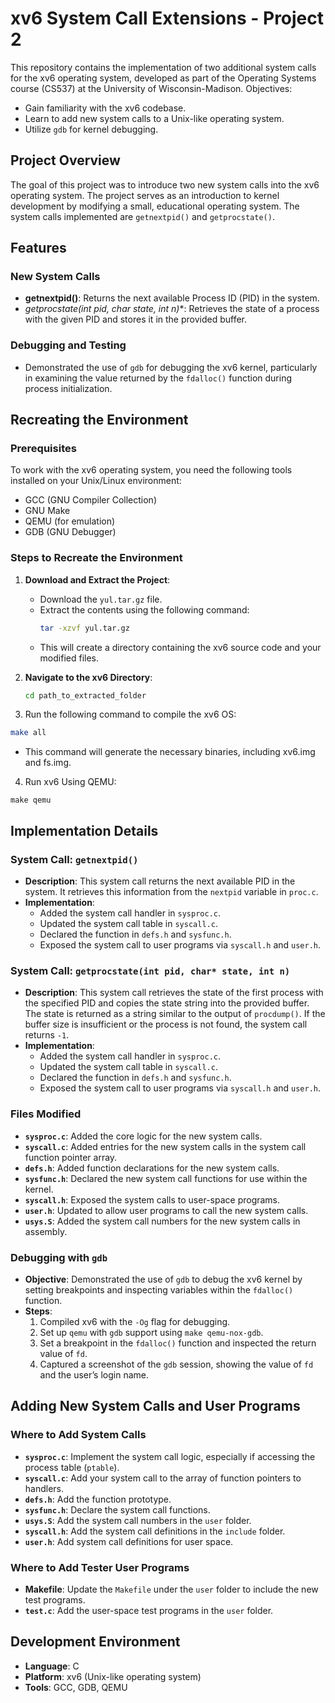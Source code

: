 # xv6 System Call Extensions - Project 2

This repository contains the implementation of two additional system calls for the xv6 operating system, developed as part of the Operating Systems course (CS537) at the University of Wisconsin-Madison. Objectives:
- Gain familiarity with the xv6 codebase.
- Learn to add new system calls to a Unix-like operating system.
- Utilize `gdb` for kernel debugging.

## Project Overview

The goal of this project was to introduce two new system calls into the xv6 operating system. The project serves as an introduction to kernel development by modifying a small, educational operating system. The system calls implemented are `getnextpid()` and `getprocstate()`.

## Features

### New System Calls
- **getnextpid()**: Returns the next available Process ID (PID) in the system.
- **getprocstate(int pid, char* state, int n)**: Retrieves the state of a process with the given PID and stores it in the provided buffer.

### Debugging and Testing
- Demonstrated the use of `gdb` for debugging the xv6 kernel, particularly in examining the value returned by the `fdalloc()` function during process initialization.

## Recreating the Environment

### Prerequisites
To work with the xv6 operating system, you need the following tools installed on your Unix/Linux environment:

- GCC (GNU Compiler Collection)
- GNU Make
- QEMU (for emulation)
- GDB (GNU Debugger)

### Steps to Recreate the Environment

1. **Download and Extract the Project**:
   - Download the `yul.tar.gz` file.
   - Extract the contents using the following command:
     ```bash
     tar -xzvf yul.tar.gz
     ```
   - This will create a directory containing the xv6 source code and your modified files.

2. **Navigate to the xv6 Directory**:
   ```bash
   cd path_to_extracted_folder
   ```
3. Run the following command to compile the xv6 OS:
``` bash
make all
```
- This command will generate the necessary binaries, including xv6.img and fs.img.

4. Run xv6 Using QEMU:
``` 
make qemu
```

## Implementation Details

### System Call: `getnextpid()`
- **Description**: This system call returns the next available PID in the system. It retrieves this information from the `nextpid` variable in `proc.c`.
- **Implementation**:
  - Added the system call handler in `sysproc.c`.
  - Updated the system call table in `syscall.c`.
  - Declared the function in `defs.h` and `sysfunc.h`.
  - Exposed the system call to user programs via `syscall.h` and `user.h`.

### System Call: `getprocstate(int pid, char* state, int n)`
- **Description**: This system call retrieves the state of the first process with the specified PID and copies the state string into the provided buffer. The state is returned as a string similar to the output of `procdump()`. If the buffer size is insufficient or the process is not found, the system call returns `-1`.
- **Implementation**:
  - Added the system call handler in `sysproc.c`.
  - Updated the system call table in `syscall.c`.
  - Declared the function in `defs.h` and `sysfunc.h`.
  - Exposed the system call to user programs via `syscall.h` and `user.h`.

### Files Modified

- **`sysproc.c`**: Added the core logic for the new system calls.
- **`syscall.c`**: Added entries for the new system calls in the system call function pointer array.
- **`defs.h`**: Added function declarations for the new system calls.
- **`sysfunc.h`**: Declared the new system call functions for use within the kernel.
- **`syscall.h`**: Exposed the system calls to user-space programs.
- **`user.h`**: Updated to allow user programs to call the new system calls.
- **`usys.S`**: Added the system call numbers for the new system calls in assembly.

### Debugging with `gdb`
- **Objective**: Demonstrated the use of `gdb` to debug the xv6 kernel by setting breakpoints and inspecting variables within the `fdalloc()` function.
- **Steps**:
  1. Compiled xv6 with the `-Og` flag for debugging.
  2. Set up `qemu` with `gdb` support using `make qemu-nox-gdb`.
  3. Set a breakpoint in the `fdalloc()` function and inspected the return value of `fd`.
  4. Captured a screenshot of the `gdb` session, showing the value of `fd` and the user’s login name.

## Adding New System Calls and User Programs

### Where to Add System Calls

- **`sysproc.c`**: Implement the system call logic, especially if accessing the process table (`ptable`).
- **`syscall.c`**: Add your system call to the array of function pointers to handlers.
- **`defs.h`**: Add the function prototype.
- **`sysfunc.h`**: Declare the system call functions.
- **`usys.S`**: Add the system call numbers in the `user` folder.
- **`syscall.h`**: Add the system call definitions in the `include` folder.
- **`user.h`**: Add system call definitions for user space.

### Where to Add Tester User Programs

- **Makefile**: Update the `Makefile` under the `user` folder to include the new test programs.
- **`test.c`**: Add the user-space test programs in the `user` folder.

## Development Environment

- **Language**: C
- **Platform**: xv6 (Unix-like operating system)
- **Tools**: GCC, GDB, QEMU
